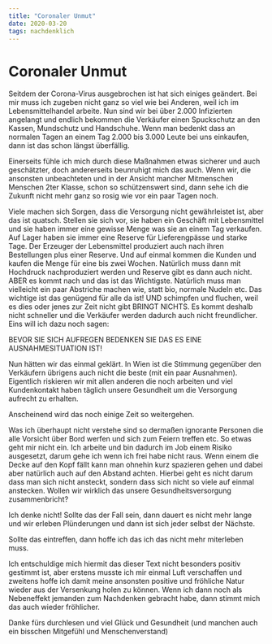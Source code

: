 ```yaml
---
title: "Coronaler Unmut"
date: 2020-03-20
tags: nachdenklich
---
```

# Coronaler Unmut

Seitdem der Corona-Virus ausgebrochen ist hat sich einiges geändert.
Bei mir muss ich zugeben nicht ganz so viel wie bei Anderen, weil ich im Lebensmittelhandel arbeite.
Nun sind wir bei über 2.000 Infizierten angelangt und endlich bekommen die Verkäufer einen Spuckschutz an den Kassen, Mundschutz und Handschuhe.
Wenn man bedenkt dass an normalen Tagen an einem Tag 2.000 bis 3.000 Leute bei uns einkaufen, dann ist das schon längst überfällig.

Einerseits fühle ich mich durch diese Maßnahmen etwas sicherer und auch geschätzter, doch andererseits beunruhigt mich das auch. Wenn wir, die ansonsten unbeachteten und in der Ansicht mancher Mitmenschen Menschen 2ter Klasse, schon so schützenswert sind, dann sehe ich die Zukunft nicht mehr ganz so rosig wie vor ein paar Tagen noch.

Viele machen sich Sorgen, dass die Versorgung nicht gewährleistet ist, aber das ist quatsch.
Stellen sie sich vor, sie haben ein Geschäft mit Lebensmittel und sie haben immer eine gewisse Menge was sie an einem Tag verkaufen.
Auf Lager haben sie immer eine Reserve für Lieferengpässe und starke Tage. Der Erzeuger der Lebensmittel produziert auch nach ihren Bestellungen plus einer Reserve.
Und auf einmal kommen die Kunden und kaufen die Menge für eine bis zwei Wochen.
Natürlich muss dann mit Hochdruck nachproduziert werden und Reserve gibt es dann auch nicht.
ABER es kommt nach und das ist das Wichtigste.
Natürlich muss man vielleicht ein paar Abstriche machen wie, statt bio, normale Nudeln etc.
Das wichtige ist das genügend für alle da ist!
UND schimpfen und fluchen, weil es dies oder jenes zur Zeit nicht gibt BRINGT NICHTS. Es kommt deshalb nicht schneller und die Verkäufer werden dadurch auch nicht freundlicher.
Eins will ich dazu noch sagen:

BEVOR SIE SICH AUFREGEN BEDENKEN SIE DAS ES EINE AUSNAHMESITUATION IST!

Nun hätten wir das einmal geklärt. In Wien ist die Stimmung gegenüber den Verkäufern übrigens auch nicht die beste (mit ein paar Ausnahmen).
Eigentlich riskieren wir mit allen anderen die noch arbeiten und viel Kundenkontakt haben täglich unsere Gesundheit um die Versorgung aufrecht zu erhalten.

Anscheinend wird das noch einige Zeit so weitergehen.

Was ich überhaupt nicht verstehe sind so dermaßen ignorante Personen die alle Vorsicht über Bord werfen und sich zum Feiern treffen etc. So etwas geht mir nicht ein. Ich arbeite und bin dadurch im Job einem Risiko ausgesetzt, darum gehe ich wenn ich frei habe nicht raus.
Wenn einem die Decke auf den Kopf fällt kann man ohnehin kurz spazieren gehen und dabei aber natürlich auch auf den Abstand achten.
Hierbei geht es nicht darum dass man sich nicht ansteckt, sondern dass sich nicht so viele auf einmal anstecken. Wollen wir wirklich das unsere Gesundheitsversorgung zusammenbricht?

Ich denke nicht! Sollte das der Fall sein, dann dauert es nicht mehr lange und wir erleben Plünderungen und dann ist sich jeder selbst der Nächste.

Sollte das eintreffen, dann hoffe ich das ich das nicht mehr miterleben muss.

Ich entschuldige mich hiermit das dieser Text nicht besonders positiv gestimmt ist, aber erstens musste ich mir einmal Luft verschaffen und zweitens hoffe ich damit meine ansonsten positive und fröhliche Natur wieder aus der Versenkung holen zu können.
Wenn ich dann noch als Nebeneffekt jemanden zum Nachdenken gebracht habe, dann stimmt mich das auch wieder fröhlicher.

Danke fürs durchlesen und viel Glück und Gesundheit (und manchen auch ein bisschen Mitgefühl und Menschenverstand)
